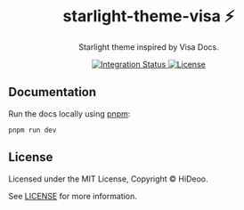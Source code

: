<div align="center">
  <h1>starlight-theme-visa ⚡</h1>
  <p>Starlight theme inspired by Visa Docs.</p>
</div>

<div align="center">
  <a href="https://github.com/HiDeoo/starlight-theme-visa/actions/workflows/integration.yml">
    <img alt="Integration Status" src="https://github.com/HiDeoo/starlight-theme-visa/actions/workflows/integration.yml/badge.svg" />
  </a>
  <a href="https://github.com/HiDeoo/starlight-theme-visa/blob/main/LICENSE">
    <img alt="License" src="https://badgen.net/github/license/HiDeoo/starlight-theme-visa" />
  </a>
  <br />
</div>

## Documentation

Run the docs locally using [pnpm](https://pnpm.io):

```shell
pnpm run dev
```

## License

Licensed under the MIT License, Copyright © HiDeoo.

See [LICENSE](https://github.com/HiDeoo/starlight-theme-visa/blob/main/LICENSE) for more information.
